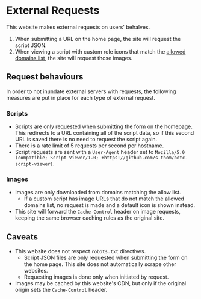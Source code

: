 # External Requests

This website makes external requests on users' behalves.

1. When submitting a URL on the home page, the site will request the script JSON.
2. When viewing a script with custom role icons that match the [allowed domains list](../src/lib/images.ts), the site will request those images.

## Request behaviours

In order to not inundate external servers with requests, the following measures are put in place for each type of external request.

### Scripts

- Scripts are only requested when submitting the form on the homepage. This redirects to a URL containing all of the script data, so if this second URL is saved there is no need to request the script again.
- There is a rate limit of 5 requests per second per hostname.
- Script requests are sent with a `User-Agent` header set to `Mozilla/5.0 (compatible; Script Viewer/1.0; +https://github.com/s-thom/botc-script-viewer)`.

### Images

- Images are only downloaded from domains matching the allow list.
  - If a custom script has image URLs that do not match the allowed domains list, no request is made and a default icon is shown instead.
- This site will forward the `Cache-Control` header on image requests, keeping the same browser caching rules as the original site.

## Caveats

- This website does not respect `robots.txt` directives.
  - Script JSON files are only requested when submitting the form on the home page. This site does not automatically scrape other websites.
  - Requesting images is done only when initiated by request.
- Images may be cached by this website's CDN, but only if the original origin sets the `Cache-Control` header.
